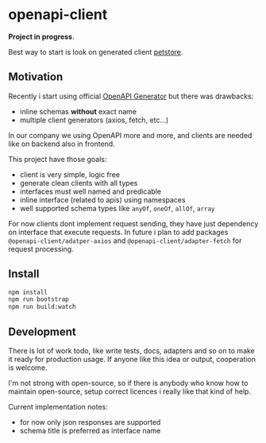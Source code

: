 # openapi-client

**Project in progress**. 
 
Best way to start is look on generated client [petstore](./examples/petstore).

## Motivation

Recently i start using official [OpenAPI Generator](https://github.com/OpenAPITools/openapi-generator) but there was drawbacks:
- inline schemas **without** exact name
- multiple client generators (axios, fetch, etc...)

In our company we using OpenAPI more and more, and clients are needed like on backend also in frontend.

This project have those goals:
- client is very simple, logic free
- generate clean clients with all types
- interfaces must well named and predicable
- inline interface (related to apis) using namespaces
- well supported schema types like `anyOf`, `oneOf`, `allOf`, `array`

For now clients dont implement request sending, they have just dependency on interface that execute requests.
In future i plan to add packages `@openapi-client/adatper-axios` and `@openapi-client/adapter-fetch` for request processing.

## Install

```bash
npm install
npm run bootstrap
npm run build:watch
```

## Development

There is lot of work todo, like write tests, docs, adapters and so on to make it ready for production usage. 
If anyone like this idea or output, cooperation is welcome. 

I'm not strong with open-source, so if there is anybody who know how to maintain open-source, setup correct licences i really like that kind of help.

Current implementation notes:

- for now only json responses are supported
- schema title is preferred as interface name
